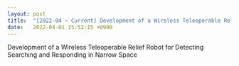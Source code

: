 ```yaml
---
layout: post
title:  "[2022-04 ~ Current] Development of a Wireless Teleoperable Relief Robot for Detecting Searching and Responding in Narrow Space"
date:   2022-04-01 15:52:15 +0900
---
```

Development of a Wireless Teleoperable Relief Robot for Detecting Searching and Responding in Narrow Space
